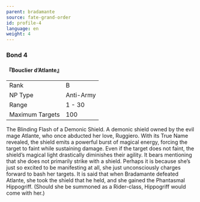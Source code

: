 ```yaml
---
parent: bradamante
source: fate-grand-order
id: profile-4
language: en
weight: 4
---
```


### Bond 4

#### 『Bouclier d’Atlante』

<table>
  <tr><td>Rank</td><td>B</td></tr>
  <tr><td>NP Type</td><td>Anti-Army</td></tr>
  <tr><td>Range</td><td>1 - 30</td></tr>
  <tr><td>Maximum Targets</td><td>100</td></tr>
</table>

The Blinding Flash of a Demonic Shield.
A demonic shield owned by the evil mage Atlante, who once abducted her love, Ruggiero. With its True Name revealed, the shield emits a powerful burst of magical energy, forcing the target to faint while sustaining damage. Even if the target does not faint, the shield’s magical light drastically diminishes their agility.
It bears mentioning that she does not primarily strike with a shield. Perhaps it is because she’s just so excited to be manifesting at all, she just unconsciously charges forward to bash her targets. It is said that when Bradamante defeated Atlante, she took the shield that he held, and she gained the Phantasmal Hippogriff. (Should she be summoned as a Rider-class, Hippogriff would come with her.) 
